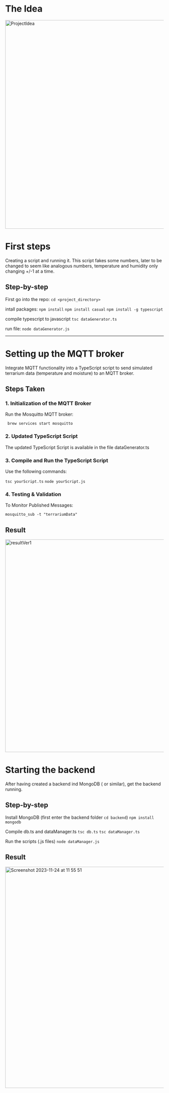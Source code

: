 # The Idea
<img width="661" alt="ProjectIdea" src="https://github.com/Jzjepsen/TheSmartTerrarium/assets/95351040/136e2eac-dc5a-46a3-b3fe-6edf5a07e726">


# First steps
Creating a script and running it. 
This script fakes some numbers, later to be changed to seem like analogous numbers, temperature and humidity only changing +/-1 at a time. 

## Step-by-step
First go into the repo:
`cd <project_directory>`

intall packages:
`npm install`
`npm install casual`
`npm install -g typescript`


compile typescript to javascript
`tsc dataGenerator.ts`

run file:
`node dataGenerator.js`

___
# Setting up the MQTT broker
Integrate MQTT functionality into a TypeScript script to send simulated terrarium data (temperature and moisture) to an MQTT broker.

## Steps Taken

### 1. Initialization of the MQTT Broker
Run the Mosquitto MQTT broker:

` brew services start mosquitto`

### 2. Updated TypeScript Script
The updated TypeScript Script is available in the file dataGenerator.ts

### 3. Compile and Run the TypeScript Script
Use the following commands:

`tsc yourScript.ts`
`node yourScript.js`

### 4. Testing & Validation
To Monitor Published Messages:

`mosquitto_sub -t "terrariumData"`


## Result

<img width="674" alt="resultVer1" src="https://github.com/Jzjepsen/TheSmartTerrarium/assets/95351040/b935f32c-b63f-4610-9cb2-31a1dc15da07">

# Starting the backend
After having created a backend ind MongoDB ( or similar), get the backend running. 

## Step-by-step
Install MongoDB (first enter the backend folder `cd backend`)
`npm install mongodb`

Compile db.ts and dataManager.ts
`tsc db.ts`
`tsc dataManager.ts`

Run the scripts (.js files) 
`node dataManager.js`

## Result
<img width="701" alt="Screenshot 2023-11-24 at 11 55 51" src="https://github.com/Jzjepsen/TheSmartTerrarium/assets/95351040/607423a7-d9b7-4116-b9c6-67866717ba24">





